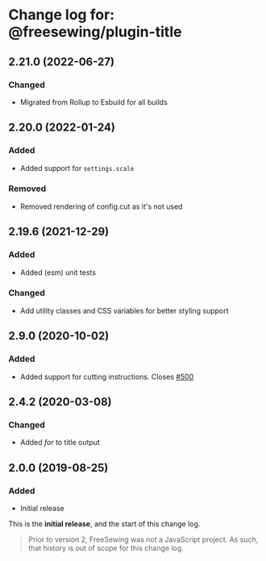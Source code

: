# Change log for: @freesewing/plugin-title


## 2.21.0 (2022-06-27)

### Changed

 - Migrated from Rollup to Esbuild for all builds

## 2.20.0 (2022-01-24)

### Added

 - Added support for `settings.scale`

### Removed

 - Removed rendering of config.cut as it's not used

## 2.19.6 (2021-12-29)

### Added

 - Added (esm) unit tests

### Changed

 - Add utility classes and CSS variables for better styling support

## 2.9.0 (2020-10-02)

### Added

 - Added support for cutting instructions. Closes [#500](https://github.com/freesewing/freesewing/issues/500)

## 2.4.2 (2020-03-08)

### Changed

 - Added *for* to title output

## 2.0.0 (2019-08-25)

### Added

 - Initial release


This is the **initial release**, and the start of this change log.

> Prior to version 2, FreeSewing was not a JavaScript project.
> As such, that history is out of scope for this change log.

